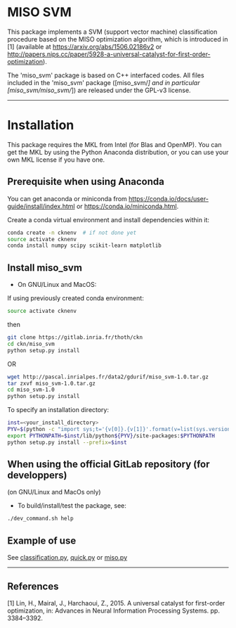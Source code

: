# MISO SVM

This package implements a SVM (support vector machine) classification procedure
based on the MISO optimization algorithm, which is introduced in [1] (available
at <https://arxiv.org/abs/1506.02186v2> or
<http://papers.nips.cc/paper/5928-a-universal-catalyst-for-first-order-optimization>).

The 'miso_svm' package is based on C++ interfaced codes. All files included in
the 'miso_svm' package ([miso_svm/*] and in particular [miso_svm/miso_svm/*])
are released under the GPL-v3 license.

---

# Installation

This package requires the MKL from Intel (for Blas and OpenMP). You can get
the MKL by using the Python Anaconda distribution, or you can use your own
MKL license if you have one.


## Prerequisite when using Anaconda

You can get anaconda or miniconda from <https://conda.io/docs/user-guide/install/index.html>
or <https://conda.io/miniconda.html>.

Create a conda virtual environment and install dependencies within it:
```bash
conda create -n cknenv  # if not done yet
source activate cknenv
conda install numpy scipy scikit-learn matplotlib
```

## Install miso_svm

* On GNU/Linux and MacOS:

If using previously created conda environment:
```bash
source activate cknenv
```

then
```bash
git clone https://gitlab.inria.fr/thoth/ckn
cd ckn/miso_svm
python setup.py install
```

OR
```bash
wget http://pascal.inrialpes.fr/data2/gdurif/miso_svm-1.0.tar.gz
tar zxvf miso_svm-1.0.tar.gz
cd miso_svm-1.0
python setup.py install
```

To specify an installation directory:
```bash
inst=<your_install_directory>
PYV=$(python -c "import sys;t='{v[0]}.{v[1]}'.format(v=list(sys.version_info[:2]));sys.stdout.write(t)";)
export PYTHONPATH=$inst/lib/python${PYV}/site-packages:$PYTHONPATH
python setup.py install --prefix=$inst
```


## When using the official GitLab repository (for developpers)

(on GNU/Linux and MacOs only)

* To build/install/test the package, see:

```bash
./dev_command.sh help
```

## Example of use

See [classification.py](miso_svm/classification.py),
[quick.py](miso_svm/quick.py) or [miso.py](miso_svm/miso.py)


---

## References

[1] Lin, H., Mairal, J., Harchaoui, Z., 2015. A universal catalyst for first-order optimization, in: Advances in Neural Information Processing Systems. pp. 3384–3392.
